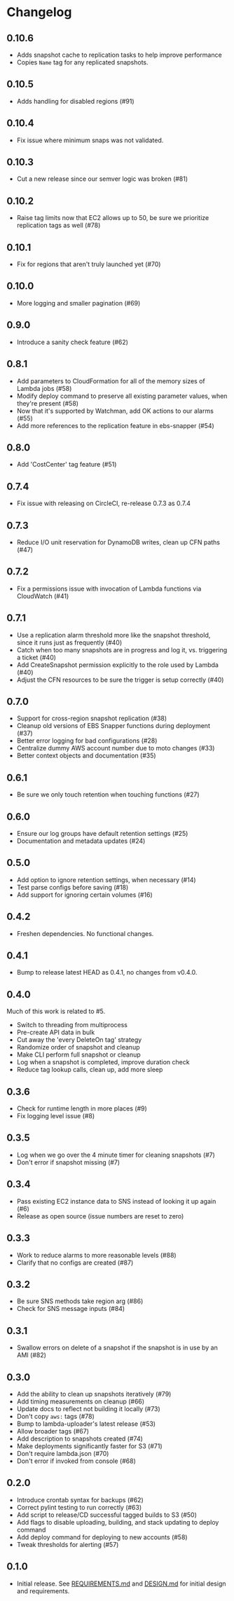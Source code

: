 # Changelog

## 0.10.6

- Adds snapshot cache to replication tasks to help improve performance
- Copies `Name` tag for any replicated snapshots.

## 0.10.5

- Adds handling for disabled regions (#91)

## 0.10.4

- Fix issue where minimum snaps was not validated.

## 0.10.3

- Cut a new release since our semver logic was broken (#81)

## 0.10.2

- Raise tag limits now that EC2 allows up to 50, be sure we prioritize replication tags as well (#78)

## 0.10.1

- Fix for regions that aren't truly launched yet (#70)

## 0.10.0

- More logging and smaller pagination (#69)

## 0.9.0

- Introduce a sanity check feature (#62)

## 0.8.1

- Add parameters to CloudFormation for all of the memory sizes of Lambda jobs (#58)
- Modify deploy command to preserve all existing parameter values, when they're present (#58)
- Now that it's supported by Watchman, add OK actions to our alarms (#55)
- Add more references to the replication feature in ebs-snapper (#54)

## 0.8.0

- Add 'CostCenter' tag feature (#51)

## 0.7.4

- Fix issue with releasing on CircleCI, re-release 0.7.3 as 0.7.4

## 0.7.3

- Reduce I/O unit reservation for DynamoDB writes, clean up CFN paths (#47)

## 0.7.2

- Fix a permissions issue with invocation of Lambda functions via CloudWatch (#41)

## 0.7.1

- Use a replication alarm threshold more like the snapshot threshold, since it runs just as frequently (#40)
- Catch when too many snapshots are in progress and log it, vs. triggering a ticket (#40)
- Add CreateSnapshot permission explicitly to the role used by Lambda (#40)
- Adjust the CFN resources to be sure the trigger is setup correctly (#40)

## 0.7.0

- Support for cross-region snapshot replication (#38)
- Cleanup old versions of EBS Snapper functions during deployment (#37)
- Better error logging for bad configurations (#28)
- Centralize dummy AWS account number due to moto changes (#33)
- Better context objects and documentation (#35)

## 0.6.1

- Be sure we only touch retention when touching functions (#27)

## 0.6.0

- Ensure our log groups have default retention settings (#25)
- Documentation and metadata updates (#24)

## 0.5.0

- Add option to ignore retention settings, when necessary (#14)
- Test parse configs before saving (#18)
- Add support for ignoring certain volumes (#16)

## 0.4.2

- Freshen dependencies. No functional changes.

## 0.4.1

- Bump to release latest HEAD as 0.4.1, no changes from v0.4.0.

## 0.4.0

Much of this work is related to #5.

 - Switch to threading from multiprocess
 - Pre-create API data in bulk
 - Cut away the 'every DeleteOn tag' strategy
 - Randomize order of snapshot and cleanup
 - Make CLI perform full snapshot or cleanup
 - Log when a snapshot is completed, improve duration check
 - Reduce tag lookup calls, clean up, add more sleep

## 0.3.6

- Check for runtime length in more places (#9)
- Fix logging level issue (#8)

## 0.3.5

- Log when we go over the 4 minute timer for cleaning snapshots (#7)
- Don't error if snapshot missing (#7)

## 0.3.4

- Pass existing EC2 instance data to SNS instead of looking it up again (#6)
- Release as open source (issue numbers are reset to zero)

## 0.3.3

- Work to reduce alarms to more reasonable levels (#88)
- Clarify that no configs are created (#87)

## 0.3.2

- Be sure SNS methods take region arg (#86)
- Check for SNS message inputs (#84)

## 0.3.1

- Swallow errors on delete of a snapshot if the snapshot is in use by an AMI (#82)

## 0.3.0

- Add the ability to clean up snapshots iteratively (#79)
- Add timing measurements on cleanup (#66)
- Update docs to reflect not building it locally (#73)
- Don't copy `aws:` tags (#78)
- Bump to lambda-uploader's latest release (#53)
- Allow broader tags (#67)
- Add description to snapshots created (#74)
- Make deployments significantly faster for S3 (#71)
- Don't require lambda.json (#70)
- Don't error if invoked from console (#68)

## 0.2.0

- Introduce crontab syntax for backups (#62)
- Correct pylint testing to run correctly (#63)
- Add script to release/CD successful tagged builds to S3 (#50)
- Add flags to disable uploading, building, and stack updating to deploy command
- Add deploy command for deploying to new accounts (#58)
- Tweak thresholds for alerting (#57)

## 0.1.0

- Initial release. See [REQUIREMENTS.md](REQUIREMENTS.md) and [DESIGN.md](DESIGN.md) for initial design and requirements.
